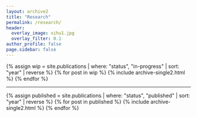```yaml
---
layout: archive2
title: "Research"
permalink: /research/
header:
  overlay_image: xihu1.jpg
  overlay_filter: 0.1
author_profile: false
page.sidebar: false
---
```


{% assign wip = site.publications | where: "status", "in-progress" | sort: "year" | reverse %}
{% for post in wip %}
  {% include archive-single2.html %}
{% endfor %}

---

{% assign published = site.publications | where: "status", "published" | sort: "year" | reverse %}
{% for post in published %}
  {% include archive-single2.html %}
{% endfor %}
